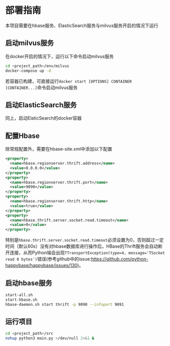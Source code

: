 # 部署指南

本项目需要在hbase服务、ElasticSearch服务与milvus服务开启的情况下运行

## 启动milvus服务
在docker开启的情况下，运行以下命令启动milvus服务
```bash
cd <project_path>/env/milvus
docker-compose up -d
```

若容器已构建，可直接运行`docker start [OPTIONS] CONTAINER [CONTAINER...]`命令启动milvus服务

## 启动ElasticSearch服务
同上，启动ElaticSearch的docker容器

## 配置Hbase
除常规配置外，需要在hbase-site.xml中添加以下配置
```xml
<property>
  <name>hbase.regionserver.thrift.address</name>
  <value>0.0.0.0</value>
</property>
<property>
  <name>hbase.regionserver.thrift.port</name>
  <value>9090</value>
</property>
<property>
  <name>hbase.regionserver.thrift.http</name>
  <value>true</value>
</property>
<property>
  <name>hbase.thrift.server.socket.read.timeout</name>
  <value>0</value>
</property>
```

特别是`hbase.thrift.server.socket.read.timeout`必须设置为0，否则超过一定时间（默认60s）没有对hbase数据库进行操作后，HBase的Thrift服务会自动断开连接，从而Python端会出现`TTransportException(type=4, message='TSocket read 0 bytes')`错误(参考github中的issue:https://github.com/python-happybase/happybase/issues/130)。

## 启动hbase服务
```bash
start-all.sh
start-hbase.sh
hbase-daemon.sh start thrift -p 9090 --infoport 9091
```

## 运行项目
```bash
cd <project_path>/src
nohup python3 main.py >/dev/null 2>&1 &
```